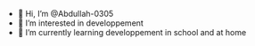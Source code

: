 - 👋 Hi, I’m @Abdullah-0305
- 👀 I’m interested in developpement
- 🌱 I’m currently learning developpement in school and at home

<!---
Abdullah-0305/Abdullah-0305 is a ✨ special ✨ repository because its `README.md` (this file) appears on your GitHub profile.
You can click the Preview link to take a look at your changes.
--->
